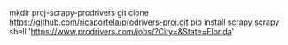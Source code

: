 mkdir proj-scrapy-prodrivers
git clone https://github.com/ricaportela/prodrivers-proj.git
pip install scrapy
scrapy shell 'https://www.prodrivers.com/jobs/?City=&State=Florida'
